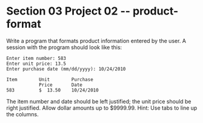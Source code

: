 # Section 03 Project 02 -- product-format

Write a program that formats product information entered by the user. A session with the program should look like this:

```text
Enter item number: 583
Enter unit price: 13.5
Enter purchase date (mm/dd/yyyy): 10/24/2010

Item        Unit        Purchase
            Price       Date
583         $  13.50    10/24/2010
```

The item number and date should be left justified; the unit price should be right justified. Allow dollar amounts up to $9999.99. Hint: Use tabs to line up the columns.
